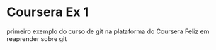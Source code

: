 # Coursera Ex 1
primeiro exemplo do curso de git na plataforma do Coursera
Feliz em reaprender sobre git
